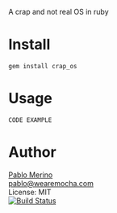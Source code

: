A crap and not real OS in ruby

Install
=======

    gem install crap_os

Usage
=====

    CODE EXAMPLE

Author
======
[Pablo Merino](http://pmerino.me)<br/>
pablo@wearemocha.com<br/>
License: MIT<br/>
[![Build Status](https://travis-ci.org/pablo-merino/crap_os.png)](https://travis-ci.org/pablo-merino/crap_os)
